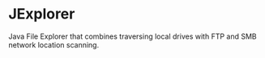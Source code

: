 # JExplorer
Java File Explorer that combines traversing local drives with FTP and SMB network location scanning.

